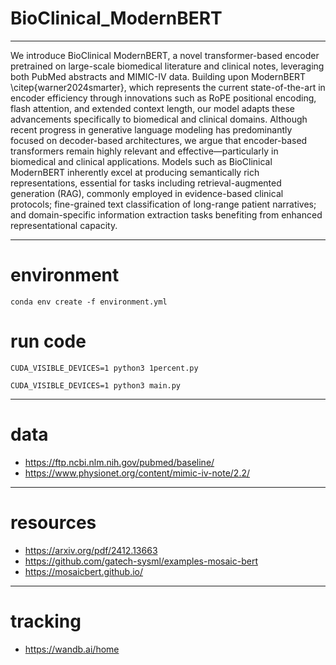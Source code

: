 # BioClinical_ModernBERT
---

We introduce BioClinical ModernBERT, a novel transformer-based encoder pretrained on large-scale biomedical literature and clinical notes, leveraging both PubMed abstracts and MIMIC-IV data. Building upon ModernBERT \citep{warner2024smarter}, which represents the current state-of-the-art in encoder efficiency through innovations such as RoPE positional encoding, flash attention, and extended context length, our model adapts these advancements specifically to biomedical and clinical domains. Although recent progress in generative language modeling has predominantly focused on decoder-based architectures, we argue that encoder-based transformers remain highly relevant and effective—particularly in biomedical and clinical applications. Models such as BioClinical ModernBERT inherently excel at producing semantically rich representations, essential for tasks including retrieval-augmented generation (RAG), commonly employed in evidence-based clinical protocols; fine-grained text classification of long-range patient narratives; and domain-specific information extraction tasks benefiting from enhanced representational capacity.

---

# environment

`conda env create -f environment.yml`

# run code

`CUDA_VISIBLE_DEVICES=1 python3 1percent.py`

`CUDA_VISIBLE_DEVICES=1 python3 main.py`

---

# data

- https://ftp.ncbi.nlm.nih.gov/pubmed/baseline/
- https://www.physionet.org/content/mimic-iv-note/2.2/

---

# resources

- https://arxiv.org/pdf/2412.13663
- https://github.com/gatech-sysml/examples-mosaic-bert
- https://mosaicbert.github.io/

---

# tracking

- https://wandb.ai/home
